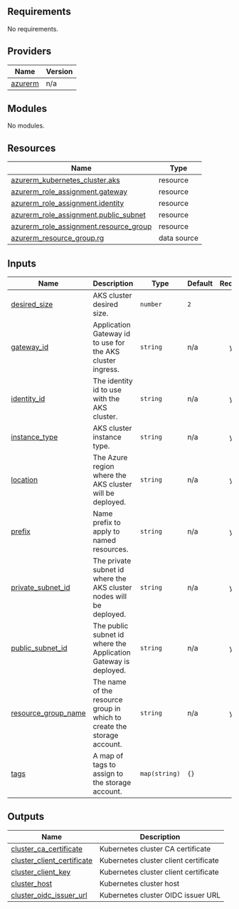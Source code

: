 <!-- BEGIN_TF_DOCS -->
## Requirements

No requirements.

## Providers

| Name | Version |
|------|---------|
| <a name="provider_azurerm"></a> [azurerm](#provider\_azurerm) | n/a |

## Modules

No modules.

## Resources

| Name | Type |
|------|------|
| [azurerm_kubernetes_cluster.aks](https://registry.terraform.io/providers/hashicorp/azurerm/latest/docs/resources/kubernetes_cluster) | resource |
| [azurerm_role_assignment.gateway](https://registry.terraform.io/providers/hashicorp/azurerm/latest/docs/resources/role_assignment) | resource |
| [azurerm_role_assignment.identity](https://registry.terraform.io/providers/hashicorp/azurerm/latest/docs/resources/role_assignment) | resource |
| [azurerm_role_assignment.public_subnet](https://registry.terraform.io/providers/hashicorp/azurerm/latest/docs/resources/role_assignment) | resource |
| [azurerm_role_assignment.resource_group](https://registry.terraform.io/providers/hashicorp/azurerm/latest/docs/resources/role_assignment) | resource |
| [azurerm_resource_group.rg](https://registry.terraform.io/providers/hashicorp/azurerm/latest/docs/data-sources/resource_group) | data source |

## Inputs

| Name | Description | Type | Default | Required |
|------|-------------|------|---------|:--------:|
| <a name="input_desired_size"></a> [desired\_size](#input\_desired\_size) | AKS cluster desired size. | `number` | `2` | no |
| <a name="input_gateway_id"></a> [gateway\_id](#input\_gateway\_id) | Application Gateway id to use for the AKS cluster ingress. | `string` | n/a | yes |
| <a name="input_identity_id"></a> [identity\_id](#input\_identity\_id) | The identity id to use with the AKS cluster. | `string` | n/a | yes |
| <a name="input_instance_type"></a> [instance\_type](#input\_instance\_type) | AKS cluster instance type. | `string` | n/a | yes |
| <a name="input_location"></a> [location](#input\_location) | The Azure region where the AKS cluster will be deployed. | `string` | n/a | yes |
| <a name="input_prefix"></a> [prefix](#input\_prefix) | Name prefix to apply to named resources. | `string` | n/a | yes |
| <a name="input_private_subnet_id"></a> [private\_subnet\_id](#input\_private\_subnet\_id) | The private subnet id where the AKS cluster nodes will be deployed. | `string` | n/a | yes |
| <a name="input_public_subnet_id"></a> [public\_subnet\_id](#input\_public\_subnet\_id) | The public subnet id where the Application Gateway is deployed. | `string` | n/a | yes |
| <a name="input_resource_group_name"></a> [resource\_group\_name](#input\_resource\_group\_name) | The name of the resource group in which to create the storage account. | `string` | n/a | yes |
| <a name="input_tags"></a> [tags](#input\_tags) | A map of tags to assign to the storage account. | `map(string)` | `{}` | no |

## Outputs

| Name | Description |
|------|-------------|
| <a name="output_cluster_ca_certificate"></a> [cluster\_ca\_certificate](#output\_cluster\_ca\_certificate) | Kubernetes cluster CA certificate |
| <a name="output_cluster_client_certificate"></a> [cluster\_client\_certificate](#output\_cluster\_client\_certificate) | Kubernetes cluster client certificate |
| <a name="output_cluster_client_key"></a> [cluster\_client\_key](#output\_cluster\_client\_key) | Kubernetes cluster client certificate |
| <a name="output_cluster_host"></a> [cluster\_host](#output\_cluster\_host) | Kubernetes cluster host |
| <a name="output_cluster_oidc_issuer_url"></a> [cluster\_oidc\_issuer\_url](#output\_cluster\_oidc\_issuer\_url) | Kubernetes cluster OIDC issuer URL |
<!-- END_TF_DOCS -->